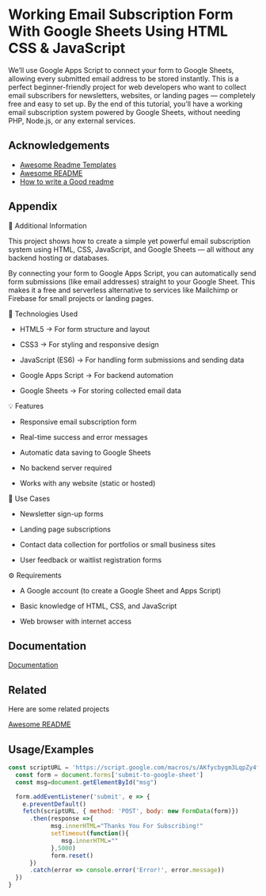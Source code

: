 
#  Working Email Subscription Form With Google Sheets Using HTML CSS & JavaScript


We’ll use Google Apps Script to connect your form to Google Sheets, allowing every submitted email address to be stored instantly. This is a perfect beginner-friendly project for web developers who want to collect email subscribers for newsletters, websites, or landing pages — completely free and easy to set up.
By the end of this tutorial, you’ll have a working email subscription system powered by Google Sheets, without needing PHP, Node.js, or any external services.


## Acknowledgements

 - [Awesome Readme Templates](https://awesomeopensource.com/project/elangosundar/awesome-README-templates)
 - [Awesome README](https://github.com/matiassingers/awesome-readme)
 - [How to write a Good readme](https://bulldogjob.com/news/449-how-to-write-a-good-readme-for-your-github-project)


## Appendix

📘 Additional Information

This project shows how to create a simple yet powerful email subscription system using HTML, CSS, JavaScript, and Google Sheets — all without any backend hosting or databases.

By connecting your form to Google Apps Script, you can automatically send form submissions (like email addresses) straight to your Google Sheet. This makes it a free and serverless alternative to services like Mailchimp or Firebase for small projects or landing pages.

🔧 Technologies Used

* HTML5 → For form structure and layout

* CSS3 → For styling and responsive design

* JavaScript (ES6) → For handling form submissions and sending data

* Google Apps Script → For backend automation

* Google Sheets → For storing collected email data

💡 Features

* Responsive email subscription form

* Real-time success and error messages

* Automatic data saving to Google Sheets

* No backend server required

* Works with any website (static or hosted)

🧩 Use Cases

* Newsletter sign-up forms

* Landing page subscriptions

* Contact data collection for portfolios or small business sites

* User feedback or waitlist registration forms

⚙️ Requirements

* A Google account (to create a Google Sheet and Apps Script)

* Basic knowledge of HTML, CSS, and JavaScript

* Web browser with internet access




## Documentation

[Documentation](https://linktodocumentation)


## Related

Here are some related projects

[Awesome README](https://github.com/matiassingers/awesome-readme)


## Usage/Examples

```javascript
const scriptURL = 'https://script.google.com/macros/s/AKfycbygm3LqpZy4fqepMXOubaj9Edj4316YgMX1S8KPZFGCIstn0xUTDX3bNjoQAqAVXMtM9g/exec'
  const form = document.forms['submit-to-google-sheet']
  const msg=document.getElementById("msg")

  form.addEventListener('submit', e => {
    e.preventDefault()
    fetch(scriptURL, { method: 'POST', body: new FormData(form)})
      .then(response =>{
            msg.innerHTML="Thanks You For Subscribing!"
            setTimeout(function(){
               msg.innerHTML=""
            },5000)
            form.reset()
      })
      .catch(error => console.error('Error!', error.message))
  })
}
```

